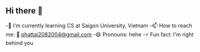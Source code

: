 ## Hi there 👋
-🌱 I’m currently learning CS at Saigon University, Vietnam
-📫 How to reach me: 📨 phattai2082004@gmail.com
-😄 Pronouns: hehe
-⚡ Fun fact: I'm right behind you
<!--
**Taihailua/Taihailua** is a ✨ _special_ ✨ repository because its `README.md` (this file) appears on your GitHub profile.

Here are some ideas to get you started:

- 🔭 I’m currently working on ...
- 🌱 I’m currently learning ...
- 👯 I’m looking to collaborate on ...
- 🤔 I’m looking for help with ...
- 💬 Ask me about ...
- 📫 How to reach me: ...
- 😄 Pronouns: ...
- ⚡ Fun fact: ...
-->
